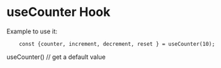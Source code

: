 # useCounter Hook

Example to use it: 

```
    const {counter, increment, decrement, reset } = useCounter(10);

 ```

 useCounter() // get a default value